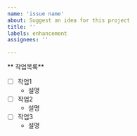 ```yaml
---
name: 'issue name'
about: Suggest an idea for this project
title: ''
labels: enhancement
assignees: ''

---
```


** 작업목록**
- [ ] 작업1
  - 설명
- [ ] 작업2
  - 설명
- [ ] 작업3
  - 설명
